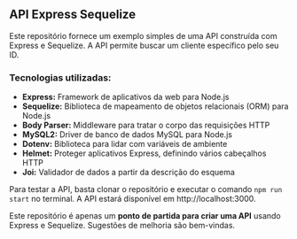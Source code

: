 ## API Express Sequelize

Este repositório fornece um exemplo simples de uma API construída com Express e Sequelize. A API permite buscar um cliente específico pelo seu ID.

### Tecnologias utilizadas:
* **Express:** Framework de aplicativos da web para Node.js
* **Sequelize:** Biblioteca de mapeamento de objetos relacionais (ORM) para Node.js
* **Body Parser:** Middleware para tratar o corpo das requisições HTTP
* **MySQL2:** Driver de banco de dados MySQL para Node.js
* **Dotenv:** Biblioteca para lidar com variáveis de ambiente
* **Helmet:** Proteger aplicativos Express, definindo vários cabeçalhos HTTP
* **Joi:** Validador de dados a partir da descrição do esquema

Para testar a API, basta clonar o repositório e executar o comando ```npm run start``` no terminal. A API estará disponível em http://localhost:3000.

Este repositório é apenas um **ponto de partida para criar uma API** usando Express e Sequelize. Sugestões de melhoria são bem-vindas.